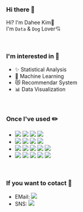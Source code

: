 ### **Hi there 👋** 

Hi? I'm Dahee Kim🤗 <br>
I'm `Data` & `Dog` Lover💘

<br>

### **I'm interested in 👀**
* ✨ Statistical Analysis
* 🤖 Machine Learning
* 😻 Recommendar System
* 📊 Data Visualization

<br>

### **Once I've used ✏️** 
* <img src="https://img.shields.io/badge/Python-3776AB?style=flat-square&logo=Python&logoColor=white"/> <img src="https://img.shields.io/badge/Spyder-FF0000?style=flat-square&logo=Spyder IDE&logoColor=white"/> <img src="https://img.shields.io/badge/Colab-F9AB00?style=flat-square&logo=Google Colab&logoColor=white"/> <img src="https://img.shields.io/badge/Jupyter-F37626?style=flat-square&logo=Jupyter&logoColor=white"/> 
* <img src="https://img.shields.io/badge/sklearn-F7931E?style=flat-square&logo=scikit-learn&logoColor=white"/> <img src="https://img.shields.io/badge/Tensorflow-FF6F00?style=flat-square&logo=Tensorflow&logoColor=white"/> <img src="https://img.shields.io/badge/Keras-D00000?style=flat-square&logo=Keras&logoColor=white"/> <img src="https://img.shields.io/badge/PyTorch-EE4C2C?style=flat-square&logo=PyTorch&logoColor=white"/>
* <img src="https://img.shields.io/badge/MySQL-4479A1?style=flat-square&logo=MySQL&logoColor=white"/> <img src="https://img.shields.io/badge/postgresql-4169E1?style=flat-square&logo=PostgreSQL&logoColor=white"/> <img src="https://img.shields.io/badge/R-276DC3?style=flat-square&logo=R&logoColor=white"/> <img src="https://img.shields.io/badge/RStudio-75AADB?style=flat-square&logo=RStudio&logoColor=white"/> <img src="https://img.shields.io/badge/QGIS-589632?style=flat-square&logo=Qgis&logoColor=white"/> 
* <img src="https://img.shields.io/badge/Tableau-E97627?style=flat-square&logo=Tableau&logoColor=white"/> <img src="https://img.shields.io/badge/Figma-F24E1E?style=flat-square&logo=Figma&logoColor=white"/> <img src="https://img.shields.io/badge/GitHub-181717?style=flat-square&logo=GitHub&logoColor=white"/> <img src="https://img.shields.io/badge/Notion-000000?style=flat-square&logo=Notion&logoColor=white"/> <img src="https://img.shields.io/badge/Slack-4A154B?style=flat-square&logo=Slack&logoColor=white"/>

<br>

### **If you want to cotact 💌**
* EMail: <a href="mailto:coffeepizza41@gmail.com"><img src="https://img.shields.io/badge/email-EA4335?style=flat-square&logo=GMail&logoColor=white"/></a>
* SNS:  <a href="https://www.instagram.com/diediekim/"><img src="https://img.shields.io/badge/Instagram-E4405F?style=flat-square&logo=Instagram&logoColor=white"/></a>
